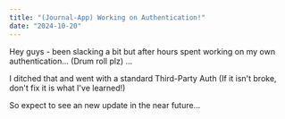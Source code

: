 ```yaml
---
title: "(Journal-App) Working on Authentication!"
date: "2024-10-20"
---
```


Hey guys - been slacking a bit but after hours spent working on my own authentication... (Drum roll plz) ...

I ditched that and went with a standard Third-Party Auth (If it isn't broke, don't fix it is what I've learned!)

So expect to see an new update in the near future...


